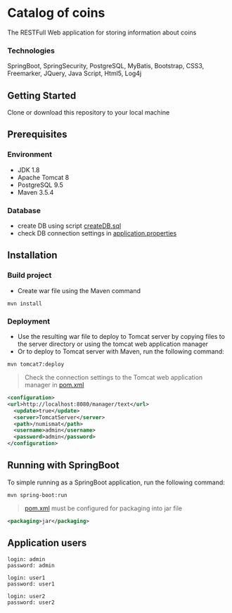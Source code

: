 # Catalog of coins

The RESTFull Web application for storing information about coins

### Technologies
 SpringBoot, SpringSecurity, PostgreSQL, MyBatis, Bootstrap, CSS3, Freemarker, JQuery, Java Script, Html5, Log4j 

## Getting Started

Clone or download this repository to your local machine

## Prerequisites

### Environment
- JDK 1.8
- Apache Tomcat 8
- PostgreSQL 9.5
- Maven 3.5.4
### Database
- сreate DB using script  [createDB.sql](https://github.com/grektravel/CatalogOfCoins/blob/master/createDB.sql)
- check DB connection settings in [application.properties](https://github.com/grektravel/CatalogOfCoins/blob/master/src/main/resources/application.properties)
## Installation

### Build project
- Create war file using the Maven command
```shell
mvn install
```
### Deployment
- Use the resulting war file to deploy to Tomcat server by copying files to the server directory or using the tomcat web application manager
- Or to deploy to Tomcat server with Maven, run the following command:
```shell
mvn tomcat7:deploy
```
> Check the connection settings to the Tomcat web application manager in [pom.xml](https://github.com/grektravel/CatalogOfCoins/blob/master/pom.xml)
```xml
<configuration>
<url>http://localhost:8080/manager/text</url>
  <update>true</update>
  <server>TomcatServer</server>
  <path>/numismat</path>
  <username>admin</username>
  <password>admin</password>
</configuration>
```
## Running with SpringBoot
To simple running as a SpringBoot application, run the following command:
```shell
mvn spring-boot:run
```
> [pom.xml](https://github.com/grektravel/CatalogOfCoins/blob/master/pom.xml) must be configured for packaging into jar file
```xml
<packaging>jar</packaging>
```
## Application users
```
login: admin
password: admin

login: user1
password: user1

login: user2
password: user2

```
